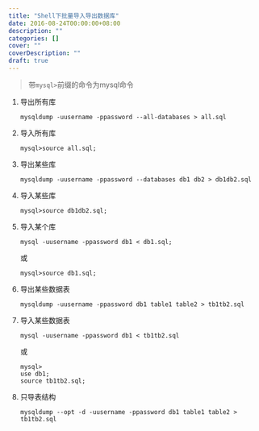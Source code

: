 ```yaml
---
title: "Shell下批量导入导出数据库"
date: 2016-08-24T00:00:00+08:00
description: ""
categories: []
cover: ""
coverDescription: ""
draft: true
---
```



> 带`mysql>`前缀的命令为mysql命令


1. 导出所有库

	`mysqldump -uusername -ppassword --all-databases > all.sql`

2. 导入所有库

	`mysql>source all.sql;`

3. 导出某些库

	`mysqldump -uusername -ppassword --databases db1 db2 > db1db2.sql`

4. 导入某些库

	`mysql>source db1db2.sql;`

5. 导入某个库

	```
	mysql -uusername -ppassword db1 < db1.sql;
	```
	或
	
	```
	mysql>source db1.sql;
	```
6. 导出某些数据表

	```
	mysqldump -uusername -ppassword db1 table1 table2 > tb1tb2.sql
	```

7. 导入某些数据表

	```
	mysql -uusername -ppassword db1 < tb1tb2.sql
	```
	或
	
	```
	mysql>
	use db1;
	source tb1tb2.sql;
	```
	
8. 只导表结构

	```
	mysqldump --opt -d -uusername -ppassword db1 table1 table2 > tb1tb2.sql
	```
